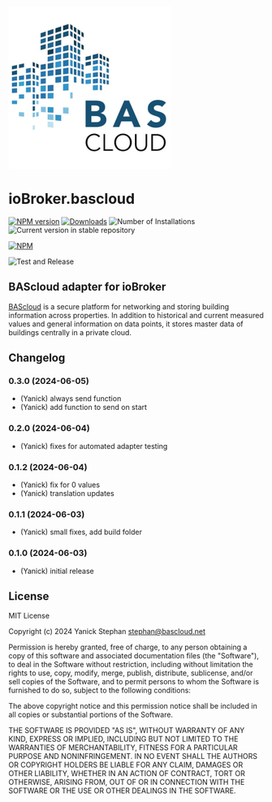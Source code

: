![Logo](admin/bascloud.png)

# ioBroker.bascloud

[![NPM version](https://img.shields.io/npm/v/iobroker.bascloud.svg)](https://www.npmjs.com/package/iobroker.bascloud)
[![Downloads](https://img.shields.io/npm/dm/iobroker.bascloud.svg)](https://www.npmjs.com/package/iobroker.bascloud)
![Number of Installations](https://iobroker.live/badges/bascloud-installed.svg)
![Current version in stable repository](https://iobroker.live/badges/bascloud-stable.svg)

[![NPM](https://nodei.co/npm/iobroker.bascloud.png?downloads=true)](https://nodei.co/npm/iobroker.bascloud/)

![Test and Release](https://github.com/BAScloud/ioBroker.bascloud/workflows/Test%20and%20Release/badge.svg)

## BAScloud adapter for ioBroker

[BAScloud](https://bascloud.net/) is a secure platform for networking and storing building information across properties. In addition to historical and current measured values and general information on data points, it stores master data of buildings centrally in a private cloud.

## Changelog

<!--
	Placeholder for the next version (at the beginning of the line):
	### **WORK IN PROGRESS**
-->

### 0.3.0 (2024-06-05)

- (Yanick) always send function
- (Yanick) add function to send on start

### 0.2.0 (2024-06-04)

- (Yanick) fixes for automated adapter testing

### 0.1.2 (2024-06-04)

- (Yanick) fix for 0 values
- (Yanick) translation updates

### 0.1.1 (2024-06-03)

- (Yanick) small fixes, add build folder

### 0.1.0 (2024-06-03)

- (Yanick) initial release

## License

MIT License

Copyright (c) 2024 Yanick Stephan <stephan@bascloud.net>

Permission is hereby granted, free of charge, to any person obtaining a copy
of this software and associated documentation files (the "Software"), to deal
in the Software without restriction, including without limitation the rights
to use, copy, modify, merge, publish, distribute, sublicense, and/or sell
copies of the Software, and to permit persons to whom the Software is
furnished to do so, subject to the following conditions:

The above copyright notice and this permission notice shall be included in all
copies or substantial portions of the Software.

THE SOFTWARE IS PROVIDED "AS IS", WITHOUT WARRANTY OF ANY KIND, EXPRESS OR
IMPLIED, INCLUDING BUT NOT LIMITED TO THE WARRANTIES OF MERCHANTABILITY,
FITNESS FOR A PARTICULAR PURPOSE AND NONINFRINGEMENT. IN NO EVENT SHALL THE
AUTHORS OR COPYRIGHT HOLDERS BE LIABLE FOR ANY CLAIM, DAMAGES OR OTHER
LIABILITY, WHETHER IN AN ACTION OF CONTRACT, TORT OR OTHERWISE, ARISING FROM,
OUT OF OR IN CONNECTION WITH THE SOFTWARE OR THE USE OR OTHER DEALINGS IN THE
SOFTWARE.
